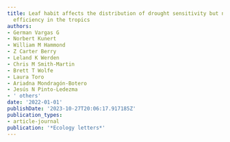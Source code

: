 ```yaml
---
title: Leaf habit affects the distribution of drought sensitivity but not water transport
  efficiency in the tropics
authors:
- German Vargas G
- Norbert Kunert
- William M Hammond
- Z Carter Berry
- Leland K Werden
- Chris M Smith-Martin
- Brett T Wolfe
- Laura Toro
- Ariadna Mondragón-Botero
- Jesús N Pinto-Ledezma
- ' others'
date: '2022-01-01'
publishDate: '2023-10-27T20:06:17.917185Z'
publication_types:
- article-journal
publication: '*Ecology letters*'
---
```

